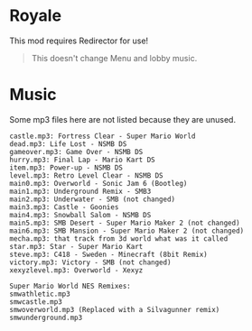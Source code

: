 # Royale
This mod requires Redirector for use!
> This doesn't change Menu and lobby music.
# Music
Some mp3 files here are not listed because they are unused.
```
castle.mp3: Fortress Clear - Super Mario World
dead.mp3: Life Lost - NSMB DS
gameover.mp3: Game Over - NSMB DS
hurry.mp3: Final Lap - Mario Kart DS
item.mp3: Power-up - NSMB DS
level.mp3: Retro Level Clear - NSMB DS
main0.mp3: Overworld - Sonic Jam 6 (Bootleg)
main1.mp3: Underground Remix - SMB3
main2.mp3: Underwater - SMB (not changed)
main3.mp3: Castle - Goonies
main4.mp3: Snowball Salom - NSMB DS
main5.mp3: SMB Desert - Super Mario Maker 2 (not changed)
main6.mp3: SMB Mansion - Super Mario Maker 2 (not changed)
mecha.mp3: that track from 3d world what was it called
star.mp3: Star - Super Mario Kart
steve.mp3: C418 - Sweden - Minecraft (8bit Remix)
victory.mp3: Victory - SMB (not changed)
xexyzlevel.mp3: Overworld - Xexyz

Super Mario World NES Remixes:
smwathletic.mp3
smwcastle.mp3
smwoverworld.mp3 (Replaced with a Silvagunner remix)
smwunderground.mp3
```
